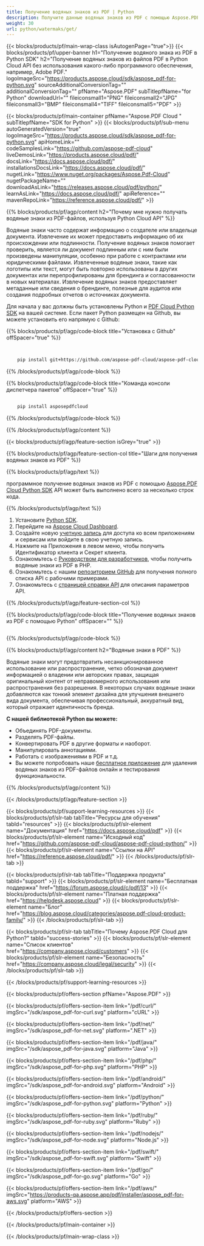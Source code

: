 ```yaml
---
title: Получение водяных знаков из PDF | Python
description: Получите данные водяных знаков из PDF с помощью Aspose.PDF Cloud SDK на Python. Изучите наложения или брендинг.
weight: 30
url: python/watermaks/get/
---
```


{{< blocks/products/pf/main-wrap-class isAutogenPage="true">}}
{{< blocks/products/pf/upper-banner h1="Получение водяного знака из PDF в Python SDK" h2="Получение водяных знаков из файлов PDF в Python Cloud API без использования какого-либо программного обеспечения, например, Adobe PDF." logoImageSrc="https://products.aspose.cloud/sdk/aspose_pdf-for-python.svg" sourceAdditionalConversionTag="" additionalConversionTag="" pfName="Aspose.PDF" subTitlepfName="for Python" downloadUrl="" fileiconsmall1="PNG" fileiconsmall2="JPG" fileiconsmall3="BMP" fileiconsmall4="TIFF" fileiconsmall5="PDF" >}}

{{< blocks/products/pf/main-container pfName="Aspose.PDF Cloud " subTitlepfName="SDK for Python" >}}
{{< blocks/products/pf/sub-menu autoGeneratedVersion="true" logoImageSrc="https://products.aspose.cloud/sdk/aspose_pdf-for-python.svg" apiHomeLink="" codeSamplesLink="https://github.com/aspose-pdf-cloud" liveDemosLink="https://products.aspose.cloud/pdf/" docsLink="https://docs.aspose.cloud/pdf/" installationsDocsLink="https://docs.aspose.cloud/pdf/" nugetLink="https://www.nuget.org/packages/Aspose.Pdf-Cloud" nugetPackageName="" downloadAsLink="https://releases.aspose.cloud/pdf/python/" learnAsLink="https://docs.aspose.cloud/pdf/" apiReference="" mavenRepoLink="https://reference.aspose.cloud/pdf/" >}}

{{% blocks/products/pf/agp/content h2="Почему мне нужно получать водяные знаки из PDF-файлов, используя Python Cloud API" %}}

Водяные знаки часто содержат информацию о создателе или владельце документа. Извлечение их может предоставить информацию об их происхождении или подлинности. Получение водяных знаков помогает проверить, является ли документ подлинным или с ним были произведены манипуляции, особенно при работе с контрактами или юридическими файлами. Извлеченные водяные знаки, такие как логотипы или текст, могут быть повторно использованы в других документах или перепрофилированы для брендинга и согласованности в новых материалах.
Извлечение водяных знаков предоставляет метаданные или сведения о брендинге, полезные для аудитов или создания подробных отчетов о источниках документа.

Для начала у вас должны быть установлены Python и [PDF Cloud Python SDK](https://pypi.org/project/asposepdfcloud/) на вашей системе.
Если пакет Python размещен на Github, вы можете установить его напрямую с Github:

{{% blocks/products/pf/agp/code-block title="Установка с Github" offSpacer="true" %}}

```bash

     
    pip install git+https://github.com/aspose-pdf-cloud/aspose-pdf-cloud-python.git


```

{{% /blocks/products/pf/agp/code-block %}}

{{% blocks/products/pf/agp/code-block title="Команда консоли диспетчера пакетов" offSpacer="true" %}}

```bash
     
    pip install asposepdfcloud

```

{{% /blocks/products/pf/agp/code-block %}}

{{% /blocks/products/pf/agp/content %}}

{{< blocks/products/pf/agp/feature-section isGrey="true" >}}

{{% blocks/products/pf/agp/feature-section-col title="Шаги для получения водяных знаков из PDF" %}}

{{% blocks/products/pf/agp/text %}}

программное получение водяных знаков из PDF с помощью
[Aspose.PDF Cloud Python SDK](https://products.aspose.cloud/pdf/python/)
API может быть выполнено всего за несколько строк кода.

{{% /blocks/products/pf/agp/text %}}

1. Установите [Python SDK](https://pypi.org/project/asposepdfcloud/).
1. Перейдите на [Aspose Cloud Dashboard](https://dashboard.aspose.cloud/).
1. Создайте новую [учетную запись](https://docs.aspose.cloud/display/storagecloud/Creating+and+Managing+Account) для доступа ко всем приложениям и сервисам или войдите в свою учетную запись.
1. Нажмите на Приложения в левом меню, чтобы получить Идентификатор клиента и Секрет клиента.
1. Ознакомьтесь с [Руководством для разработчиков](https://docs.aspose.cloud/pdf/working-with-stamps/), чтобы получить водяные знаки из PDF в PHP.
1. Ознакомьтесь с нашим [репозиторием GitHub](https://github.com/aspose-pdf-cloud/aspose-pdf-cloud-python/) для получения полного списка API с рабочими примерами.
1. Ознакомьтесь с [страницей справки API](https://reference.aspose.cloud/pdf/#/Merge) для описания параметров API.

{{% /blocks/products/pf/agp/feature-section-col %}}

{{% blocks/products/pf/agp/code-block title="Получение водяных знаков из PDF с помощью Python" offSpacer="" %}}

```python

```

{{% /blocks/products/pf/agp/code-block %}}

{{% blocks/products/pf/agp/content h2="Водяные знаки в PDF" %}}

Водяные знаки могут предотвратить несанкционированное использование или распространение, четко обозначая документ информацией о владении или авторских правах, защищая оригинальный контент от неправомерного использования или распространения без разрешения.
В некоторых случаях водяные знаки добавляются как тонкий элемент дизайна для улучшения внешнего вида документа, обеспечивая профессиональный, аккуратный вид, который отражает идентичность бренда.

**С нашей библиотекой Python вы можете:**

+ Объединять PDF-документы.
+ Разделять PDF-файлы.
+ Конвертировать PDF в другие форматы и наоборот.
+ Манипулировать аннотациями.
+ Работать с изображениями в PDF и т.д.
+ Вы можете попробовать наше [бесплатное приложение](https://products.aspose.app/pdf/remove-watermark) для удаления водяных знаков из PDF-файлов онлайн и тестирования функциональности.

{{% /blocks/products/pf/agp/content %}}

{{< /blocks/products/pf/agp/feature-section >}}

{{< blocks/products/pf/support-learning-resources >}}
{{< blocks/products/pf/slr-tab tabTitle="Ресурсы для обучения" tabId="resources" >}}
{{< blocks/products/pf/slr-element name="Документация" href="https://docs.aspose.cloud/pdf" >}}
{{< blocks/products/pf/slr-element name="Исходный код" href="https://github.com/aspose-pdf-cloud/aspose-pdf-cloud-python/" >}}
{{< blocks/products/pf/slr-element name="Ссылки на API" href="https://reference.aspose.cloud/pdf/" >}}
{{< /blocks/products/pf/slr-tab >}}

{{< blocks/products/pf/slr-tab tabTitle="Поддержка продукта" tabId="support" >}}
{{< blocks/products/pf/slr-element name="Бесплатная поддержка" href="https://forum.aspose.cloud/c/pdf/13" >}}
{{< blocks/products/pf/slr-element name="Платная поддержка" href="https://helpdesk.aspose.cloud" >}}
{{< blocks/products/pf/slr-element name="Блог" href="https://blog.aspose.cloud/categories/aspose.pdf-cloud-product-family/" >}}
{{< /blocks/products/pf/slr-tab >}}

{{< blocks/products/pf/slr-tab tabTitle="Почему Aspose.PDF Cloud для Python?" tabId="success-stories" >}}
{{< blocks/products/pf/slr-element name="Список клиентов" href="https://company.aspose.cloud/customers" >}}
{{< blocks/products/pf/slr-element name="Безопасность" href="https://company.aspose.cloud/legal/security" >}}
{{< /blocks/products/pf/slr-tab >}}

{{< /blocks/products/pf/support-learning-resources >}}

{{< blocks/products/pf/offers-section pfName="Aspose.PDF" >}}

{{< blocks/products/pf/offers-section-item link="/pdf/curl/" imgSrc="/sdk/aspose_pdf-for-curl.svg" platform="cURL" >}}

{{< blocks/products/pf/offers-section-item link="/pdf/net/" imgSrc="/sdk/aspose_pdf-for-net.svg" platform=".NET" >}}

{{< blocks/products/pf/offers-section-item link="/pdf/java/" imgSrc="/sdk/aspose_pdf-for-java.svg" platform="Java" >}}

{{< blocks/products/pf/offers-section-item link="/pdf/php/" imgSrc="/sdk/aspose_pdf-for-php.svg" platform="PHP" >}}

{{< blocks/products/pf/offers-section-item link="/pdf/android/" imgSrc="/sdk/aspose_pdf-for-android.svg" platform="Android" >}}

{{< blocks/products/pf/offers-section-item link="/pdf/python/" imgSrc="/sdk/aspose_pdf-for-python.svg" platform="Python" >}}

{{< blocks/products/pf/offers-section-item link="/pdf/ruby/" imgSrc="/sdk/aspose_pdf-for-ruby.svg" platform="Ruby" >}}

{{< blocks/products/pf/offers-section-item link="/pdf/nodejs/" imgSrc="/sdk/aspose_pdf-for-node.svg" platform="Node.js" >}}

{{< blocks/products/pf/offers-section-item link="/pdf/swift/" imgSrc="/sdk/aspose_pdf-for-swift.svg" platform="Swift" >}}

{{< blocks/products/pf/offers-section-item link="/pdf/go/" imgSrc="/sdk/aspose_pdf-for-go.svg" platform="Go" >}}

{{< blocks/products/pf/offers-section-item link="/pdf/aws/" imgSrc="https://products-qa.aspose.app/pdf/installer/aspose_pdf-for-aws.svg" platform="AWS" >}}

{{< /blocks/products/pf/offers-section >}}

<!-- aboutfile Ends -->

{{< /blocks/products/pf/main-container >}}

{{< /blocks/products/pf/main-wrap-class >}}
